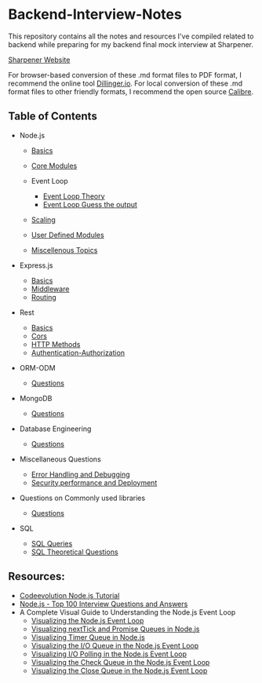 # Backend-Interview-Notes

This repository contains all the notes and resources I've compiled related to backend while preparing for my backend final mock interview at Sharpener.

[Sharpener Website](https://www.sharpener.tech/)

For browser-based conversion of these .md format files to PDF format, I recommend the online tool [Dillinger.io](https://dillinger.io/). For local conversion of these .md format files to other friendly formats, I recommend the open source [Calibre](https://calibre-ebook.com/).

## Table of Contents

- Node.js 

  - [Basics](https://github.com/SuvadeepMukherjee/Backend-Interview-Notes/blob/main/Node/basics.md)
  - [Core Modules](https://github.com/SuvadeepMukherjee/Backend-Interview-Notes/blob/main/Node/core-modules.md)
  - Event Loop
    - [Event Loop Theory](https://github.com/SuvadeepMukherjee/Backend-Interview-Notes/blob/main/Node/Event%20Loop/event-loop.md)
    - [Event Loop Guess the output](https://github.com/SuvadeepMukherjee/Backend-Interview-Notes/blob/main/Node/Event%20Loop/event-loop-guess-the-output.md)

  - [Scaling](https://github.com/SuvadeepMukherjee/Backend-Interview-Notes/blob/main/Node/scaling.md)
  - [User Defined Modules](https://github.com/SuvadeepMukherjee/Backend-Interview-Notes/blob/main/Node/user-defined-modules.md) 
  - [Miscellenous Topics](https://github.com/SuvadeepMukherjee/Backend-Interview-Notes/blob/main/Node/misc.md)



- Express.js
  - [Basics](https://github.com/SuvadeepMukherjee/Backend-Interview-Notes/blob/main/express/basics.md)
  - [Middleware](https://github.com/SuvadeepMukherjee/Backend-Interview-Notes/blob/main/express/middleware.md)
  - [Routing](https://github.com/SuvadeepMukherjee/Backend-Interview-Notes/blob/main/express/routing.md)
- Rest

  - [Basics](https://github.com/SuvadeepMukherjee/Backend-Interview-Notes/blob/main/REST/basics.md)
  - [Cors](https://github.com/SuvadeepMukherjee/Backend-Interview-Notes/blob/main/REST/cors-serialization-deserialization.md)
  - [HTTP Methods](https://github.com/SuvadeepMukherjee/Backend-Interview-Notes/blob/main/REST/http-methods-and-status-codes.md)
  - [Authentication-Authorization](https://github.com/SuvadeepMukherjee/Backend-Interview-Notes/blob/main/REST/authentication-authorization.md)
- ORM-ODM

  - [Questions](https://github.com/SuvadeepMukherjee/Backend-Interview-Notes/blob/main/ORM-ODM/questions.md)

- MongoDB

  - [Questions](https://github.com/SuvadeepMukherjee/Backend-Interview-Notes/blob/main/MongoDB/Questions.md)

- Database Engineering

  - [Questions](https://github.com/SuvadeepMukherjee/Backend-Interview-Notes/blob/main/Database-Engineering/questions.md)

- Miscellaneous Questions

  - [Error Handling and Debugging](https://github.com/SuvadeepMukherjee/Backend-Interview-Notes/blob/main/misc-topics/Error-handling-and-debugging.md)
  - [Security,performance and Deployment](https://github.com/SuvadeepMukherjee/Backend-Interview-Notes/blob/main/misc-topics/security-performance-and-deployment.md)
- Questions on Commonly used libraries 

  - [Questions](https://github.com/SuvadeepMukherjee/Backend-Interview-Notes/blob/main/Project%20Based%20Questions/Questions.md)
- SQL

  - [SQL Queries](https://github.com/SuvadeepMukherjee/Backend-Interview-Notes/blob/main/SQL/queries-questions.md)
  - [SQL Theoretical Questions](https://github.com/SuvadeepMukherjee/Backend-Interview-Notes/blob/main/SQL/theory.md)





## Resources: 

- [Codeevolution Node.js Tutorial](https://www.youtube.com/playlist?list=PLC3y8-rFHvwh8shCMHFA5kWxD9PaPwxaY)
- [Node.js - Top 100 Interview Questions and Answers ](https://www.youtube.com/watch?v=Nz-nPR5YJbw&t=1302s)
- A Complete Visual Guide to Understanding the Node.js Event Loop
  - [ Visualizing the Node.js Event Loop](https://www.builder.io/blog/visual-guide-to-nodejs-event-loop)
  - [ Visualizing nextTick and Promise Queues in Node.js ](https://www.builder.io/blog/NodeJS-visualizing-nextTick-and-promise-queues)
  - [Visualizing Timer Queue in Node.js](https://www.builder.io/blog/visualizing-nodejs-timer-queue)
  - [Visualizing the I/O Queue in the Node.js Event Loop](https://www.builder.io/blog/visualizing-nodejs-io-queue)
  - [Visualizing I/O Polling in the Node.js Event Loop](https://www.builder.io/blog/visualizing-nodejs-io-polling)
  - [Visualizing the Check Queue in the Node.js Event Loop](https://www.builder.io/blog/visualizing-nodejs-check-queue)
  - [Visualizing the Close Queue in the Node.js Event Loop](https://www.builder.io/blog/visualizing-nodejs-close-queue)
